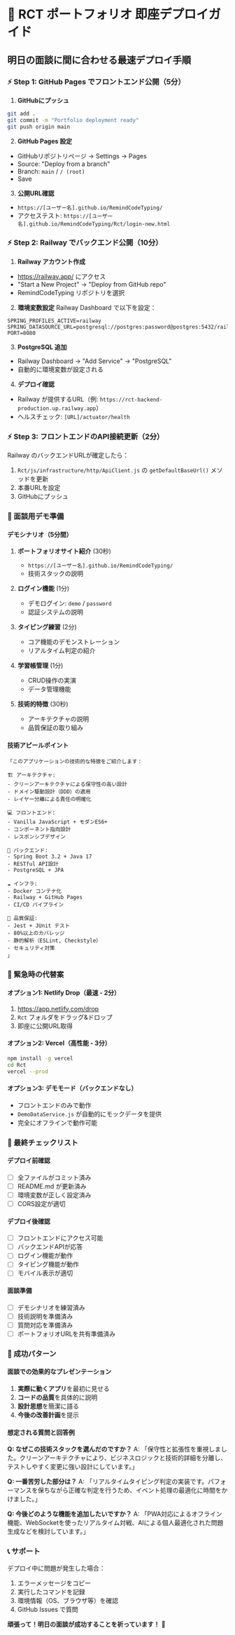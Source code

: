 # 🚀 RCT ポートフォリオ 即座デプロイガイド

## 明日の面談に間に合わせる最速デプロイ手順

### ⚡ Step 1: GitHub Pages でフロントエンド公開（5分）

1. **GitHubにプッシュ**
```bash
git add .
git commit -m "Portfolio deployment ready"
git push origin main
```

2. **GitHub Pages 設定**
- GitHubリポジトリページ → Settings → Pages
- Source: "Deploy from a branch"
- Branch: `main` / `/ (root)`
- Save

3. **公開URL確認**
- `https://[ユーザー名].github.io/RemindCodeTyping/`
- アクセステスト: `https://[ユーザー名].github.io/RemindCodeTyping/Rct/login-new.html`

### ⚡ Step 2: Railway でバックエンド公開（10分）

1. **Railway アカウント作成**
- https://railway.app/ にアクセス
- "Start a New Project" → "Deploy from GitHub repo"
- RemindCodeTyping リポジトリを選択

2. **環境変数設定**
Railway Dashboard で以下を設定：
```
SPRING_PROFILES_ACTIVE=railway
SPRING_DATASOURCE_URL=postgresql://postgres:password@postgres:5432/railway
PORT=8080
```

3. **PostgreSQL 追加**
- Railway Dashboard → "Add Service" → "PostgreSQL"
- 自動的に環境変数が設定される

4. **デプロイ確認**
- Railway が提供するURL（例: `https://rct-backend-production.up.railway.app`）
- ヘルスチェック: `[URL]/actuator/health`

### ⚡ Step 3: フロントエンドのAPI接続更新（2分）

Railway のバックエンドURLが確定したら：

1. `Rct/js/infrastructure/http/ApiClient.js` の `getDefaultBaseUrl()` メソッドを更新
2. 本番URLを設定
3. GitHubにプッシュ

### 🎯 面談用デモ準備

#### デモシナリオ（5分間）
1. **ポートフォリオサイト紹介** (30秒)
   - `https://[ユーザー名].github.io/RemindCodeTyping/`
   - 技術スタックの説明

2. **ログイン機能** (1分)
   - デモログイン: `demo` / `password`
   - 認証システムの説明

3. **タイピング練習** (2分)
   - コア機能のデモンストレーション
   - リアルタイム判定の紹介

4. **学習帳管理** (1分)
   - CRUD操作の実演
   - データ管理機能

5. **技術的特徴** (30秒)
   - アーキテクチャの説明
   - 品質保証の取り組み

#### 技術アピールポイント
```
「このアプリケーションの技術的な特徴をご紹介します：

🏗️ アーキテクチャ:
- クリーンアーキテクチャによる保守性の高い設計
- ドメイン駆動設計（DDD）の適用
- レイヤー分離による責任の明確化

💻 フロントエンド:
- Vanilla JavaScript + モダンES6+
- コンポーネント指向設計
- レスポンシブデザイン

🔧 バックエンド:
- Spring Boot 3.2 + Java 17
- RESTful API設計
- PostgreSQL + JPA

☁️ インフラ:
- Docker コンテナ化
- Railway + GitHub Pages
- CI/CD パイプライン

🧪 品質保証:
- Jest + JUnit テスト
- 80%以上のカバレッジ
- 静的解析（ESLint, Checkstyle）
- セキュリティ対策
」
```

### 🔧 緊急時の代替案

#### オプション1: Netlify Drop（最速 - 2分）
1. https://app.netlify.com/drop
2. `Rct` フォルダをドラッグ&ドロップ
3. 即座に公開URL取得

#### オプション2: Vercel（高性能 - 3分）
```bash
npm install -g vercel
cd Rct
vercel --prod
```

#### オプション3: デモモード（バックエンドなし）
- フロントエンドのみで動作
- `DemoDataService.js` が自動的にモックデータを提供
- 完全にオフラインで動作可能

### 📱 最終チェックリスト

#### デプロイ前確認
- [ ] 全ファイルがコミット済み
- [ ] README.md が更新済み
- [ ] 環境変数が正しく設定済み
- [ ] CORS設定が適切

#### デプロイ後確認
- [ ] フロントエンドにアクセス可能
- [ ] バックエンドAPIが応答
- [ ] ログイン機能が動作
- [ ] タイピング機能が動作
- [ ] モバイル表示が適切

#### 面談準備
- [ ] デモシナリオを練習済み
- [ ] 技術説明を準備済み
- [ ] 質問対応を準備済み
- [ ] ポートフォリオURLを共有準備済み

### 🎉 成功パターン

#### 面談での効果的なプレゼンテーション
1. **実際に動くアプリ**を最初に見せる
2. **コードの品質**を具体的に説明
3. **設計思想**を簡潔に語る
4. **今後の改善計画**を提示

#### 想定される質問と回答例
**Q: なぜこの技術スタックを選んだのですか？**
A: 「保守性と拡張性を重視しました。クリーンアーキテクチャにより、ビジネスロジックと技術的詳細を分離し、テストしやすく変更に強い設計にしています。」

**Q: 一番苦労した部分は？**
A: 「リアルタイムタイピング判定の実装です。パフォーマンスを保ちながら正確な判定を行うため、イベント処理の最適化に時間をかけました。」

**Q: 今後どのような機能を追加したいですか？**
A: 「PWA対応によるオフライン機能、WebSocketを使ったリアルタイム対戦、AIによる個人最適化された問題生成などを検討しています。」

### 📞 サポート

デプロイ中に問題が発生した場合：
1. エラーメッセージをコピー
2. 実行したコマンドを記録
3. 環境情報（OS、ブラウザ等）を確認
4. GitHub Issues で質問

**頑張って！明日の面談が成功することを祈っています！** 🚀
